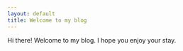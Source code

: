 ```yaml
---
layout: default
title: Welcome to my blog 
---
```


Hi there! Welcome to my blog. I hope you enjoy your stay.

```
